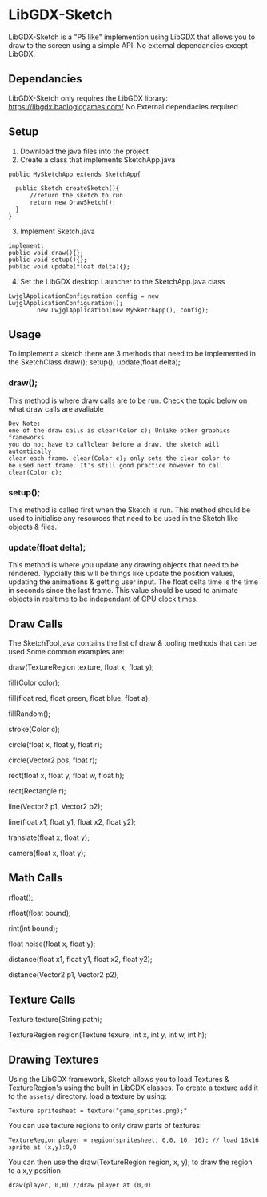 # LibGDX-Sketch
LibGDX-Sketch is a "P5 like" implemention using LibGDX that allows you to draw to the screen using a simple API. No external dependancies except LibGDX.

## Dependancies
LibGDX-Sketch only requires the LibGDX library:
https://libgdx.badlogicgames.com/
No External dependacies required

## Setup
1. Download the java files into the project
2. Create a class that implements SketchApp.java
```
public MySketchApp extends SketchApp{
  
  public Sketch createSketch(){
      //return the sketch to run
      return new DrawSketch();
  }
}

```
3. Implement Sketch.java
```
implement:
public void draw(){};
public void setup(){};
public void update(float delta){};
```
4. Set the LibGDX desktop Launcher to the SketchApp.java class
```
LwjglApplicationConfiguration config = new LwjglApplicationConfiguration();
		new LwjglApplication(new MySketchApp(), config);
```
## Usage
To implement a sketch there are 3 methods that need to be implemented in the SketchClass
draw();
setup();
update(float delta);

### draw();
This method is where draw calls are to be run. Check the topic below on what draw calls are avaliable
```
Dev Note:
one of the draw calls is clear(Color c); Unlike other graphics frameworks
you do not have to callclear before a draw, the sketch will automtically 
clear each frame. clear(Color c); only sets the clear color to
be used next frame. It's still good practice however to call clear(Color c);
```

### setup();
This method is called first when the Sketch is run. This method should be used to initialise any resources that need to be used in the Sketch like objects & files.

### update(float delta);

This method is where you update any drawing objects that need to be rendered. Typcially this will be things like update the position values, updating the animations & getting user input. The float delta time is the time in seconds since the last frame. This value should be used to animate objects in realtime to be independant of CPU clock times. 

## Draw Calls
The SketchTool.java contains the list of draw & tooling methods that can be used
Some common examples are:

draw(TextureRegion texture, float x, float y);

fill(Color color);

fill(float red, float green, float blue, float a);

fillRandom();

stroke(Color c);

circle(float x, float y, float r);

circle(Vector2 pos, float r);

rect(float x, float y, float w, float h);

rect(Rectangle r);

line(Vector2 p1, Vector2 p2);

line(float x1, float y1, float x2, float y2);

translate(float x, float y);

camera(float x, float y);

## Math Calls
rfloat();

rfloat(float bound);

rint(int bound);

float noise(float x, float y);
	
distance(float x1, float y1, float x2, float y2);

distance(Vector2 p1, Vector2 p2);

## Texture Calls
Texture texture(String path);

TextureRegion region(Texture texure, int x, int y, int w, int h);


## Drawing Textures

Using the LibGDX framework, Sketch allows you to load Textures & TextureRegion's using the built in LibGDX classes.
To create a texture add it to the ```assets/``` directory.
load a texture by using:

```Texture spritesheet = texture("game_sprites.png);" ```

You can use texture regions to only draw parts of textures:

```TextureRegion player = region(spritesheet, 0,0, 16, 16); // load 16x16 sprite at (x,y):0,0```

You can then use the draw(TextureRegion region, x, y); to draw the region to a x,y position

```draw(player, 0,0) //draw player at (0,0)```

